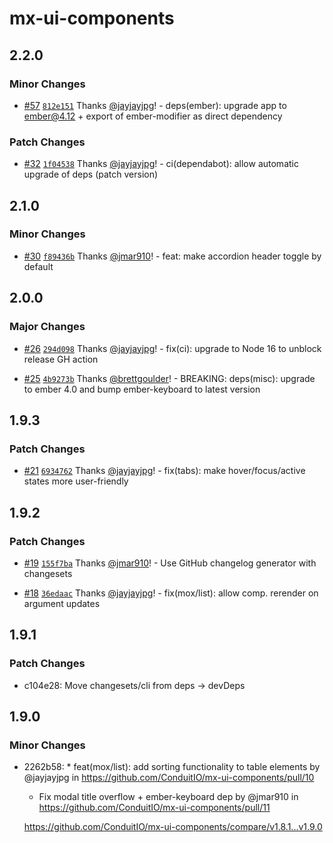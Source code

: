 # mx-ui-components

## 2.2.0

### Minor Changes

- [#57](https://github.com/ConduitIO/mx-ui-components/pull/57) [`812e151`](https://github.com/ConduitIO/mx-ui-components/commit/812e15104736b01ce637b2da92afe55b29deff0d) Thanks [@jayjayjpg](https://github.com/jayjayjpg)! - deps(ember): upgrade app to ember@4.12 + export of ember-modifier as direct dependency

### Patch Changes

- [#32](https://github.com/ConduitIO/mx-ui-components/pull/32) [`1f04538`](https://github.com/ConduitIO/mx-ui-components/commit/1f045387bbe607dd4693cc3f684f848e83b3529e) Thanks [@jayjayjpg](https://github.com/jayjayjpg)! - ci(dependabot): allow automatic upgrade of deps (patch version)

## 2.1.0

### Minor Changes

- [#30](https://github.com/ConduitIO/mx-ui-components/pull/30) [`f89436b`](https://github.com/ConduitIO/mx-ui-components/commit/f89436b63c51714f6a30e4768f9d1c3b5d88769a) Thanks [@jmar910](https://github.com/jmar910)! - feat: make accordion header toggle by default

## 2.0.0

### Major Changes

- [#26](https://github.com/ConduitIO/mx-ui-components/pull/26) [`294d098`](https://github.com/ConduitIO/mx-ui-components/commit/294d098b5e74b184779eab666db181212b517503) Thanks [@jayjayjpg](https://github.com/jayjayjpg)! - fix(ci): upgrade to Node 16 to unblock release GH action

- [#25](https://github.com/ConduitIO/mx-ui-components/pull/25) [`4b9273b`](https://github.com/ConduitIO/mx-ui-components/commit/4b9273bb0179e77751997aa2c805e71d71342cb9) Thanks [@brettgoulder](https://github.com/brettgoulder)! - BREAKING: deps(misc): upgrade to ember 4.0 and bump ember-keyboard to latest version

## 1.9.3

### Patch Changes

- [#21](https://github.com/ConduitIO/mx-ui-components/pull/21) [`6934762`](https://github.com/ConduitIO/mx-ui-components/commit/69347629ec56df0faf229a9811c9af551822e1d5) Thanks [@jayjayjpg](https://github.com/jayjayjpg)! - fix(tabs): make hover/focus/active states more user-friendly

## 1.9.2

### Patch Changes

- [#19](https://github.com/ConduitIO/mx-ui-components/pull/19) [`155f7ba`](https://github.com/ConduitIO/mx-ui-components/commit/155f7bae183d71bd440250bbc37f0836c08edf7b) Thanks [@jmar910](https://github.com/jmar910)! - Use GitHub changelog generator with changesets

- [#18](https://github.com/ConduitIO/mx-ui-components/pull/18) [`36edaac`](https://github.com/ConduitIO/mx-ui-components/commit/36edaac5fc5e9a8ed60a327fc46e20717c578785) Thanks [@jayjayjpg](https://github.com/jayjayjpg)! - fix(mox/list): allow comp. rerender on argument updates

## 1.9.1

### Patch Changes

- c104e28: Move changesets/cli from deps -> devDeps

## 1.9.0

### Minor Changes

- 2262b58: \* feat(mox/list): add sorting functionality to table elements by @jayjayjpg in https://github.com/ConduitIO/mx-ui-components/pull/10

  - Fix modal title overflow + ember-keyboard dep by @jmar910 in https://github.com/ConduitIO/mx-ui-components/pull/11

  https://github.com/ConduitIO/mx-ui-components/compare/v1.8.1...v1.9.0
